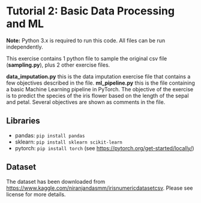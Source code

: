 # Tutorial 2: Basic Data Processing and ML

**Note:** Python 3.x is required to run this code. All files can be run independently.

This exercise contains 1 python file to sample the original csv file (**sampling.py**), plus 2 other exercise files.

**data_imputation.py** this is the data imputation exercise file that contains a few objectives described in the file.
**ml_pipeline.py** this is the file containing a basic Machine Learning pipeline in PyTorch. The objective of the
exercise is to predict the species of
the iris flower based on the length of the sepal and petal. Several objectives are shown as comments in the file.

## Libraries

- pandas: ```pip install pandas```
- sklearn: ```pip install sklearn scikit-learn```
- pytorch: ```pip install torch``` (see https://pytorch.org/get-started/locally/)

## Dataset

The dataset has been downloaded from https://www.kaggle.com/niranjandasmm/irisnumericdatasetcsv. Please see license for
more details. 